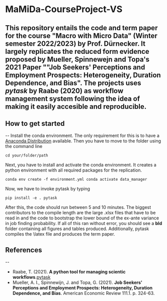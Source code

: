 # MaMiDa-CourseProject-VS

This repository entails the code and term paper for the course "Macro with Micro Data" (Winter semester 2022/2023) by Prof. Dürnecker. It largely replicates the reduced form evidence proposed by Mueller, Spinnewejn and Topa's 2021 Paper ""Job Seekers' Perceptions and Employment Prospects: Heterogeneity, Duration Dependence, and Bias". The projects uses *pytask* by Raabe (2020) as workflow management system following the idea of making it easily accesible and reproducible.
--
## How to get started
--
Install the conda environment. The only requirement for this is to have a [Anaconda Distribution](https://www.anaconda.com/products/distribution) available.
Then you have to move to the folder using the command line

``cd your/folder/path
``

Next, you have to install and activate the conda environment. It creates a python environment with all required packages for the replication.

``
  conda env create -f environment.yml
  conda activate data_manager
``

Now, we have to invoke pytask by typing

``
  pip install -e .
  pytask
``

After this, the code should run between 5 and 10 minutes. The biggest contributors to the compile length are the large .xlsx files that
have to be read in and the code to bootstrap the lower bound of the ex-ante variance in job finding probability.
If all of this ran without error, you should see a **bld** folder containing all figures and tables produced.
Additionally, pytask compiles the \latex file and produces the term paper.

## References
--

- Raabe, T. (2021). **A python tool for managing scientic workflows**.[pytask](https://github.com/pytask-dev/pytask)
- Mueller, A. I., Spinnewijn, J. and Topa, G. (2021). **Job Seekers' Perceptions and Employment Prospects: Heterogeneity, Duration Dependence, and Bias**.
American Economic Review 111.1. p. 324-63.
